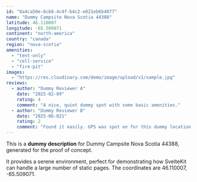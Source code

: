 ```yaml
---
id: "8a4ca50e-8cb8-4c4f-b4c2-e021eb6b4077"
name: "Dummy Campsite Nova Scotia 44388"
latitude: 46.110007
longitude: -65.509071
continent: "north-america"
country: "canada"
region: "nova-scotia"
amenities:
  - "tent-only"
  - "cell-service"
  - "fire-pit"
images:
  - "https://res.cloudinary.com/demo/image/upload/v1/sample.jpg"
reviews:
  - author: "Dummy Reviewer A"
    date: "2025-02-09"
    rating: 4
    comment: "A nice, quiet dummy spot with some basic amenities."
  - author: "Dummy Reviewer B"
    date: "2025-06-021"
    rating: 2
    comment: "Found it easily. GPS was spot on for this dummy location."
---
```


This is a **dummy description** for Dummy Campsite Nova Scotia 44388, generated for the proof of concept.

It provides a serene environment, perfect for demonstrating how SvelteKit can handle a large number of static pages. The coordinates are 46.110007, -65.509071.

